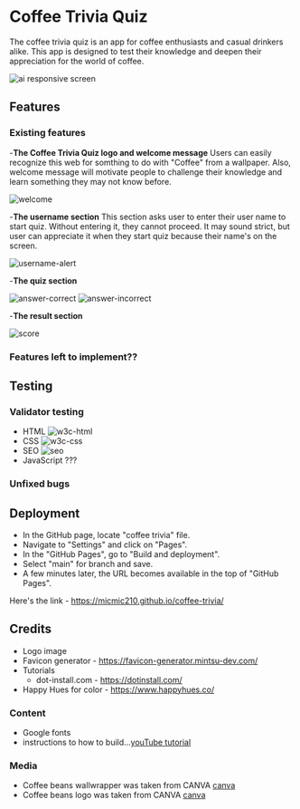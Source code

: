 # Coffee Trivia Quiz

The coffee trivia quiz is an app for coffee enthusiasts and casual drinkers alike. This app is designed to test their knowledge and deepen their appreciation for the world of coffee.

![ai responsive screen](/media/Mockup-screenshot-min.png)

## Features 


### Existing features

-__The Coffee Trivia Quiz logo and welcome message__
Users can easily recognize this web for somthing to do with "Coffee" from a wallpaper. Also, welcome message will motivate people to challenge their knowledge and learn something they may not know before. 

![welcome](/media/welcome-screen-min.png)

-__The username section__ 
This section asks user to enter their user name to start quiz. Without entering it, they cannot proceed. 
It may sound strict, but user can appreciate it when they start quiz because their name's on the screen.

![username-alert](/media/alert-message-min.png)

-__The quiz section__

![answer-correct](/media/correct-min.png)
![answer-incorrect](/media/incorrect-min.png)

-__The result section__

![score](/media/score-min.png)

### Features left to implement??

## Testing

### Validator testing 

 - HTML
 ![w3c-html](/media/w3c-min.png)
 - CSS
 ![w3c-css](/media/css-min.png)
 - SEO 
 ![seo](/media/seo-min.png)
 - JavaScript ???

### Unfixed bugs


## Deployment 
 - In the GitHub page, locate "coffee trivia" file. 
 - Navigate to "Settings" and click on "Pages".
 - In the "GitHub Pages", go to "Build and deployment".
 - Select "main" for branch and save. 
 - A few minutes later, the URL becomes available in the top of "GitHub Pages".

Here's the link - https://micmic210.github.io/coffee-trivia/ 

## Credits 

 - Logo image 
 - Favicon generator - https://favicon-generator.mintsu-dev.com/ 
 - Tutorials 
    - dot-install.com - https://dotinstall.com/
 - Happy Hues for color - https://www.happyhues.co/


### Content 
 - Google fonts 
 - instructions to how to build...[youTube tutorial]()

### Media 
 - Coffee beans wallwrapper was taken from CANVA [canva](https://www.canva.com/p/templates/EAF2VhW6xnQ-peach-and-brown-sketch-coffee-beans-branches-cups-pattern-phone-wallpaper/)
- Coffee beans logo was taken from CANVA [canva](https://www.canva.com/icons/MAF6Hm58SbQ-coffee-beans-icon/)

